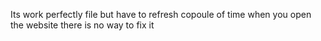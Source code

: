 Its work perfectly file but have to refresh copoule of time when you open the website there is no way to fix it
